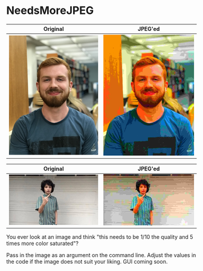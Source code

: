# NeedsMoreJPEG

Original            |  JPEG'ed
:-------------------------:|:-------------------------:
![](img/me.jpeg "Original")  |  ![](img/profile.jpeg "Jpeg'ed")

Original            |  JPEG'ed
:-------------------------:|:-------------------------:
![](img/mike.jpg "Original")  |  ![](img/NeedsMore.jpeg "Jpeg'ed")

You ever look at an image and think "this needs to be 1/10 the quality and 5 times more color saturated"?

Pass in the image as an argument on the command line. Adjust the values in the code if the image does not suit your liking. GUI coming soon.
